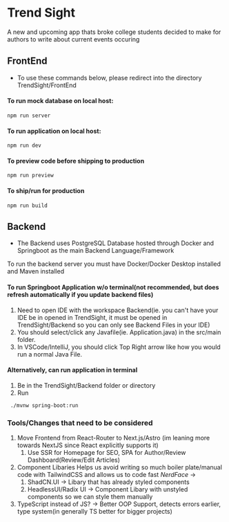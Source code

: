 # Trend Sight

A new and upcoming app thats broke college students decided to make for authors to write about current events occuring
## FrontEnd 
- To use these commands below, please redirect into the directory TrendSight/FrontEnd

#### To run mock database on local host:
```
npm run server
```

#### To run application on local host:
```
npm run dev
```

#### To preview code before shipping to production
```
npm run preview
```

#### To ship/run for production
```
npm run build
```

## Backend 
- The Backend uses PostgreSQL Database hosted through Docker and Springboot as the main Backend Language/Framework 

To run the backend server you must have Docker/Docker Desktop installed and Maven installed 

#### To run Springboot Application w/o terminal(not recommended, but does refresh automatically if you update backend files)
1) Need to open IDE with the workspace Backend(ie. you can't have your IDE be in opened in TrendSight, it must be opened in TrendSight/Backend so you can only see Backend Files in your IDE)
2) You should select/click any Javafile(ie. Application.java) in the src/main folder. 
3) In VSCode/IntelliJ, you should click Top Right arrow like how you would run a normal Java File.

#### Alternatively, can run application in terminal
1) Be in the TrendSight/Backend folder or directory
2) Run 
``` 
 ./mvnw spring-boot:run
```

### Tools/Changes that need to be considered 
1) Move Frontend from React-Router to Next.js/Astro (im leaning more towards NextJS since React explicitly supports it) 
    1) Use SSR for Homepage for SEO, SPA for Author/Review Dashboard(Review/Edit Articles)
2) Component Libaries Helps us avoid writing so much boiler plate/manual code with TailwindCSS and allows us to code fast *NerdFace* -> 
    1) ShadCN.UI -> Libary that has already styled components
    2) HeadlessUI/Radix UI -> Component Libary with unstyled components so we can style them manually
3) TypeScript instead of JS? -> Better OOP Support, detects errors earlier, type system(in generally TS better for bigger projects)
<!-- 4) CDN's for downloading pdfs?? -->